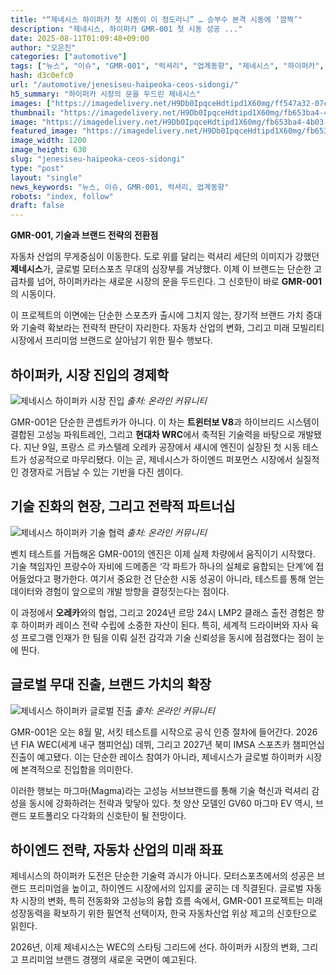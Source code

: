 ```yaml
---
title: "“제네시스 하이퍼카 첫 시동이 이 정도라니” … 승부수 본격 시동에 ‘깜짝’"
description: "제네시스, 하이퍼카 GMR-001 첫 시동 성공 ..."
date: 2025-08-11T01:09:48+09:00
author: "오은진"
categories: ["automotive"]
tags: ["뉴스", "이슈", "GMR-001", "럭셔리", "업계동향", "제네시스", "하이퍼카", "자동차혁신", "고성능자동차시장"]
hash: d3c0efc0
url: "/automotive/jenesiseu-haipeoka-ceos-sidongi/"
h5_summary: "하이퍼카 시장의 문을 두드린 제네시스"
images: ["https://imagedelivery.net/H9Db0IpqceHdtipd1X60mg/ff547a32-07c4-42e3-11a2-d6c65fd76c00/public", "https://imagedelivery.net/H9Db0IpqceHdtipd1X60mg/96500600-b3e1-41be-3ce0-4a5e698dce00/public", "https://imagedelivery.net/H9Db0IpqceHdtipd1X60mg/0fe83083-2e13-45e9-810f-f10455106900/public", "https://imagedelivery.net/H9Db0IpqceHdtipd1X60mg/fb653ba4-4b03-4604-e63e-d0e90cfdeb00/public"]
thumbnail: "https://imagedelivery.net/H9Db0IpqceHdtipd1X60mg/fb653ba4-4b03-4604-e63e-d0e90cfdeb00/public"
image: "https://imagedelivery.net/H9Db0IpqceHdtipd1X60mg/fb653ba4-4b03-4604-e63e-d0e90cfdeb00/public"
featured_image: "https://imagedelivery.net/H9Db0IpqceHdtipd1X60mg/fb653ba4-4b03-4604-e63e-d0e90cfdeb00/public"
image_width: 1200
image_height: 630
slug: "jenesiseu-haipeoka-ceos-sidongi"
type: "post"
layout: "single"
news_keywords: "뉴스, 이슈, GMR-001, 럭셔리, 업계동향"
robots: "index, follow"
draft: false
---
```


**GMR-001, 기술과 브랜드 전략의 전환점**

자동차 산업의 무게중심이 이동한다. 도로 위를 달리는 럭셔리 세단의 이미지가 강했던 **제네시스**가, 글로벌 모터스포츠 무대의 심장부를 겨냥했다. 이제 이 브랜드는 단순한 고급차를 넘어, 하이퍼카라는 새로운 시장의 문을 두드린다. 그 신호탄이 바로 **GMR-001**의 시동이다.

이 프로젝트의 이면에는 단순한 스포츠카 출시에 그치지 않는, 장기적 브랜드 가치 증대와 기술력 확보라는 전략적 판단이 자리한다. 자동차 산업의 변화, 그리고 미래 모빌리티 시장에서 프리미엄 브랜드로 살아남기 위한 필수 행보다.

## 하이퍼카, 시장 진입의 경제학

![제네시스 하이퍼카 시장 진입](https://imagedelivery.net/H9Db0IpqceHdtipd1X60mg/96500600-b3e1-41be-3ce0-4a5e698dce00/public)
*출처: 온라인 커뮤니티*


GMR-001은 단순한 콘셉트카가 아니다. 이 차는 **트윈터보 V8**과 하이브리드 시스템이 결합된 고성능 파워트레인, 그리고 **현대차 WRC**에서 축적된 기술력을 바탕으로 개발됐다. 지난 9일, 프랑스 르 카스텔레 오레카 공장에서 섀시에 엔진이 실장된 첫 시동 테스트가 성공적으로 마무리됐다. 이는 곧, 제네시스가 하이엔드 퍼포먼스 시장에서 실질적인 경쟁자로 거듭날 수 있는 기반을 다진 셈이다.

## 기술 진화의 현장, 그리고 전략적 파트너십

![제네시스 하이퍼카 기술 협력](https://imagedelivery.net/H9Db0IpqceHdtipd1X60mg/ff547a32-07c4-42e3-11a2-d6c65fd76c00/public)
*출처: 온라인 커뮤니티*


벤치 테스트를 거듭해온 GMR-001의 엔진은 이제 실제 차량에서 움직이기 시작했다. 기술 책임자인 프랑수아 자비에 드메종은 ‘각 파트가 하나의 실체로 융합되는 단계’에 접어들었다고 평가한다. 여기서 중요한 건 단순한 시동 성공이 아니라, 테스트를 통해 얻는 데이터와 경험이 앞으로의 개발 방향을 결정짓는다는 점이다.

이 과정에서 **오레카**와의 협업, 그리고 2024년 르망 24시 LMP2 클래스 출전 경험은 향후 하이퍼카 레이스 전략 수립에 소중한 자산이 된다. 특히, 세계적 드라이버와 자사 육성 프로그램 인재가 한 팀을 이뤄 실전 감각과 기술 신뢰성을 동시에 점검했다는 점이 눈에 띈다.

## 글로벌 무대 진출, 브랜드 가치의 확장

![제네시스 하이퍼카 글로벌 진출](https://imagedelivery.net/H9Db0IpqceHdtipd1X60mg/0fe83083-2e13-45e9-810f-f10455106900/public)
*출처: 온라인 커뮤니티*


GMR-001은 오는 8월 말, 서킷 테스트를 시작으로 공식 인증 절차에 들어간다. 2026년 FIA WEC(세계 내구 챔피언십) 데뷔, 그리고 2027년 북미 IMSA 스포츠카 챔피언십 진출이 예고됐다. 이는 단순한 레이스 참여가 아니라, 제네시스가 글로벌 하이퍼카 시장에 본격적으로 진입함을 의미한다.

이러한 행보는 마그마(Magma)라는 고성능 서브브랜드를 통해 기술 혁신과 럭셔리 감성을 동시에 강화하려는 전략과 맞닿아 있다. 첫 양산 모델인 GV60 마그마 EV 역시, 브랜드 포트폴리오 다각화의 신호탄이 될 전망이다.

## 하이엔드 전략, 자동차 산업의 미래 좌표

제네시스의 하이퍼카 도전은 단순한 기술력 과시가 아니다. 모터스포츠에서의 성공은 브랜드 프리미엄을 높이고, 하이엔드 시장에서의 입지를 굳히는 데 직결된다. 글로벌 자동차 시장의 변화, 특히 전동화와 고성능의 융합 흐름 속에서, GMR-001 프로젝트는 미래 성장동력을 확보하기 위한 필연적 선택이자, 한국 자동차산업 위상 제고의 신호탄으로 읽힌다.

2026년, 이제 제네시스는 WEC의 스타팅 그리드에 선다. 하이퍼카 시장의 변화, 그리고 프리미엄 브랜드 경쟁의 새로운 국면이 예고된다.
